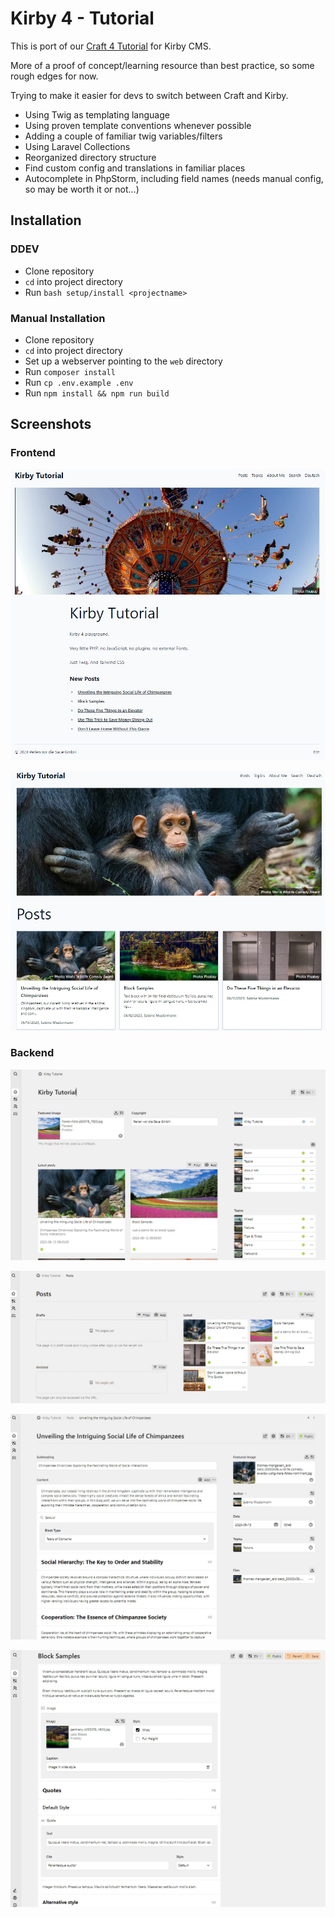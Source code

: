 # Kirby 4 - Tutorial

This is port of our [Craft 4 Tutorial](https://github.com/wsydney76/craft4-tutorial) for Kirby CMS.

More of a proof of concept/learning resource than best practice, so some rough edges for now.

Trying to make it easier for devs to switch between Craft and Kirby.

* Using Twig as templating language
* Using proven template conventions whenever possible
* Adding a couple of familiar twig variables/filters
* Using Laravel Collections
* Reorganized directory structure
* Find custom config and translations in familiar places
* Autocomplete in PhpStorm, including field names (needs manual config, so may be worth it or not...)

## Installation

### DDEV

* Clone repository
* `cd` into project directory
* Run `bash setup/install <projectname>`

### Manual Installation

* Clone repository
* `cd` into project directory
* Set up a webserver pointing to the `web` directory
* Run `composer install`
* Run `cp .env.example .env`
* Run `npm install && npm run build`

## Screenshots

### Frontend

![Screenshot home page](/screenshot-home.jpg)

![Screenshot post index page](/screenshot-posts.jpg)

### Backend

![Screenshot Dashboard](/screenshot-dashboard.jpg)

![Screenshot Posts](/screenshot-posts-backend.jpg)

![Screenshot Post](/screenshot-post-backend.jpg)

![Screenshot Post](/screenshot-post2-backend.jpg)

